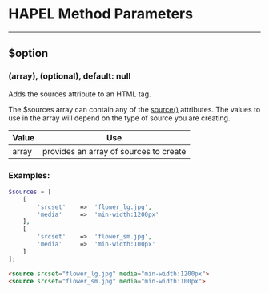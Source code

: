 # HAPEL Method Parameters

---

## $option
### (array), (optional), default: null

Adds the sources attribute to an HTML tag.

The $sources array can contain any of the [source()](../methods/source.md) attributes.
The values to use in the array will depend on the type of source you are creating.



| Value | Use                                     |
|-------|-----------------------------------------|
| array | provides an array of sources to create  |


### Examples:

```php
$sources = [
    [
        'srcset'    =>  'flower_lg.jpg',
        'media'     =>  'min-width:1200px'
    ],
    [
        'srcset'    =>  'flower_sm.jpg',
        'media'     =>  'min-width:100px'
    ]
];
```
```html
<source srcset="flower_lg.jpg" media="min-width:1200px">
<source srcset="flower_sm.jpg" media="min-width:100px">
```